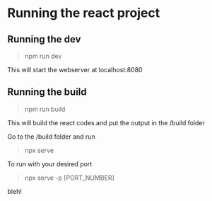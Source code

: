 # Running the react project

## Running the dev

> npm run dev

This will start the webserver at localhost:8080

## Running the build

> npm run build

This will build the react codes and put the output in the /build folder

Go to the /build folder and run

> npx serve

To run with your desired port

> npx serve -p [PORT_NUMBER]

bleh!